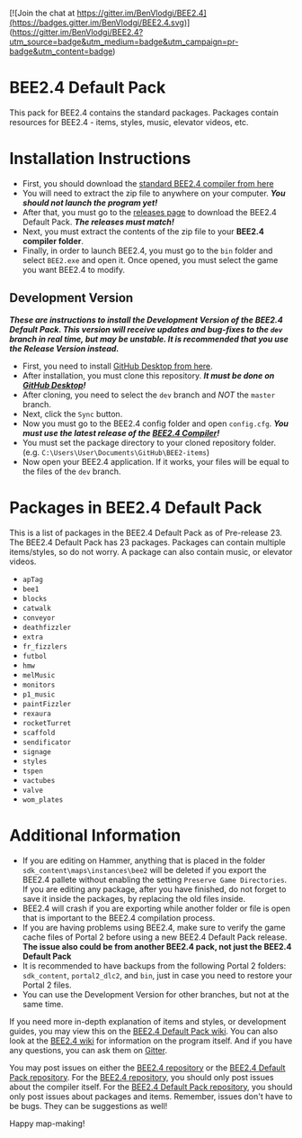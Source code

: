 [![Join the chat at https://gitter.im/BenVlodgi/BEE2.4](https://badges.gitter.im/BenVlodgi/BEE2.4.svg)]  (https://gitter.im/BenVlodgi/BEE2.4?utm_source=badge&utm_medium=badge&utm_campaign=pr-badge&utm_content=badge)  

# BEE2.4 Default Pack
 This pack for BEE2.4 contains the standard packages. Packages contain resources for BEE2.4 - items, styles, music, elevator videos, etc.

# Installation Instructions

* First, you should download the [standard BEE2.4 compiler from here](https://github.com/BenVlodgi/BEE2.4/releases)
* You will need to extract the zip file to anywhere on your computer. **_You should not launch the program yet!_**
* After that, you must go to the [releases page](https://github.com/TeamSpen210/BEE2-items/releases) to download the BEE2.4 Default Pack. **_The releases must match!_**
* Next, you must extract the contents of the zip file to your **BEE2.4 compiler folder**.
* Finally, in order to launch BEE2.4, you must go to the `bin` folder and select `BEE2.exe` and open it. Once opened, you must select the game you want BEE2.4 to modify.

## Development Version

**_These are instructions to install the Development Version of the BEE2.4 Default Pack. This version will receive updates and bug-fixes to the `dev` branch in real time, but may be unstable. It is recommended that you use the Release Version instead._**

* First, you need to install [GitHub Desktop from here](https://desktop.github.com/).
* After installation, you must clone this repository. **_It must be done on [GitHub Desktop](https://desktop.github.com/)!_**
* After cloning, you need to select the `dev` branch and _NOT_ the `master` branch.
* Next, click the `Sync` button.
* Now you must go to the BEE2.4 config folder and open `config.cfg`. **_You must use the latest release of the [BEE2.4 Compiler](https://github.com/BenVlodgi/BEE2.4/releases)!_**
* You must set the package directory to your cloned repository folder. (e.g. `C:\Users\User\Documents\GitHub\BEE2-items`)
* Now open your BEE2.4 application. If it works, your files will be equal to the files of the `dev` branch.

# Packages in BEE2.4 Default Pack

This is a list of packages in the BEE2.4 Default Pack as of Pre-release 23. The BEE2.4 Default Pack has 23 packages.
Packages can contain multiple items/styles, so do not worry. A package can also contain music, or elevator videos.

* `apTag`
* `bee1`
* `blocks`
* `catwalk`
* `conveyor`
* `deathfizzler`
* `extra`
* `fr_fizzlers`
* `futbol`
* `hmw`
* `melMusic`
* `monitors`
* `p1_music`
* `paintFizzler`
* `rexaura`
* `rocketTurret`
* `scaffold`
* `sendificator`
* `signage`
* `styles`
* `tspen`
* `vactubes`
* `valve`
* `wom_plates`

# Additional Information

* If you are editing on Hammer, anything that is placed in the folder `sdk_content\maps\instances\bee2` will be deleted if you export the BEE2.4 pallete without enabling the setting `Preserve Game Directories`. If you are editing any package, after you have finished, do not forget to save it inside the packages, by replacing the old files inside.
* BEE2.4 will crash if you are exporting while another folder or file is open that is important to the BEE2.4 compilation process.
* If you are having problems using BEE2.4, make sure to verify the game cache files of Portal 2 before using a new BEE2.4 Default Pack release. **The issue also could be from another BEE2.4 pack, not just the BEE2.4 Default Pack**
* It is recommended to have backups from the following Portal 2 folders: `sdk_content`, `portal2_dlc2`, and `bin`, just in case you need to restore your Portal 2 files.
* You can use the Development Version for other branches, but not at the same time.

If you need more in-depth explanation of items and styles, or development guides, you may view this on the [BEE2.4 Default Pack wiki](https://github.com/TeamSpen210/BEE2-items/wiki).
You can also look at the [BEE2.4 wiki](https://github.com/BenVlodgi/BEE2.4/wiki) for information on the program itself.
And if you have any questions, you can ask them on [Gitter](https://gitter.im/BenVlodgi/BEE2.4).

You may post issues on either the [BEE2.4 repository](https://github.com/BenVlodgi/BEE2.4/issues) or the [BEE2.4 Default Pack repository](https://github.com/TeamSpen210/BEE2-items/issues).
For the [BEE2.4 repository](https://github.com/BenVlodgi/BEE2.4/issues), you should only post issues about the compiler itself.
For the [BEE2.4 Default Pack repository](https://github.com/TeamSpen210/BEE2-items/issues), you should only post issues about packages and items.
Remember, issues don't have to be bugs. They can be suggestions as well!

Happy map-making!
